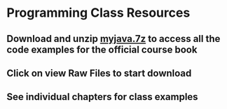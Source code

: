 # Programming Class Resources

## Download and unzip [myjava.7z](MyJava.7z) to access all the code examples for the official course book
## Click on view Raw Files to start download

## See individual chapters for class examples

